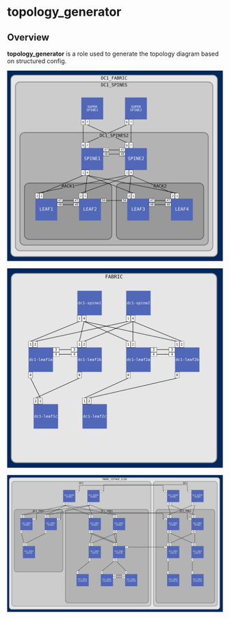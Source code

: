 # topology_generator

## Overview

**topology_generator** is a role used to generate the topology diagram based on structured config.

![](./tasks/outputs/structured_configs_l2ls_fabric.svg?raw=true)

![](./tasks/outputs/structured_configs_l3ls.svg?raw=true)

![](./tasks/outputs/structured_configs_twodc_5stage_clos.svg?raw=true)

